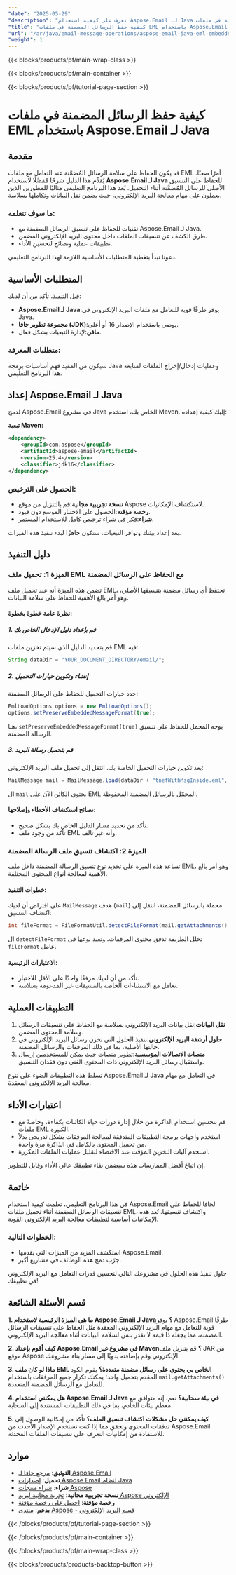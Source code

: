```yaml
---
"date": "2025-05-29"
"description": "تعرف على كيفية استخدام Aspose.Email لـ Java للحفاظ على الرسائل المضمنة في ملفات EML باستخدام هذا الدليل الشامل الذي يحتوي على إرشادات خطوة بخطوة ونصائح الأداء."
"title": "كيفية حفظ الرسائل المضمنة في ملفات EML باستخدام Aspose.Email لـ Java"
"url": "/ar/java/email-message-operations/aspose-email-java-eml-embedded-messages-preservation/"
"weight": 1
---
```


{{< blocks/products/pf/main-wrap-class >}}

{{< blocks/products/pf/main-container >}}

{{< blocks/products/pf/tutorial-page-section >}}
# كيفية حفظ الرسائل المضمنة في ملفات EML باستخدام Aspose.Email لـ Java

## مقدمة

قد يكون الحفاظ على سلامة الرسائل المُضمَّنة عند التعامل مع ملفات EML أمرًا صعبًا. يُقدِّم هذا الدليل شرحًا مُفصَّلًا لاستخدام **Aspose.Email لـ Java** للحفاظ على التنسيق الأصلي للرسائل المُضمَّنة أثناء التحميل. يُعد هذا البرنامج التعليمي مثاليًا للمطورين الذين يعملون على مهام معالجة البريد الإلكتروني، حيث يضمن نقل البيانات وتكاملها بسلاسة.

### ما سوف تتعلمه:
- تقنيات للحفاظ على تنسيق الرسائل المضمنة مع Aspose.Email لـ Java.
- طرق الكشف عن تنسيقات الملفات داخل محتوى البريد الإلكتروني المضمن.
- تطبيقات عملية ونصائح لتحسين الأداء.

دعونا نبدأ بتغطية المتطلبات الأساسية اللازمة لهذا البرنامج التعليمي.

## المتطلبات الأساسية

قبل التنفيذ، تأكد من أن لديك:
- **Aspose.Email لـ Java**:يوفر طرقًا قوية للتعامل مع ملفات البريد الإلكتروني في Java.
- **مجموعة تطوير جافا (JDK)**:يوصى باستخدام الإصدار 16 أو أعلى.
- **مافن**:لإدارة التبعيات بشكل فعال.

### متطلبات المعرفة:
سيكون من المفيد فهم أساسيات برمجة Java وعمليات إدخال/إخراج الملفات لمتابعة هذا البرنامج التعليمي.

## إعداد Aspose.Email لـ Java

لدمج Aspose.Email في مشروع Java الخاص بك، استخدم Maven. إليك كيفية إعداده:

**تبعية Maven:**

```xml
<dependency>
    <groupId>com.aspose</groupId>
    <artifactId>aspose-email</artifactId>
    <version>25.4</version>
    <classifier>jdk16</classifier>
</dependency>
```

### الحصول على الترخيص:
- **نسخة تجريبية مجانية**:قم بالتنزيل من موقع Aspose لاستكشاف الإمكانيات.
- **رخصة مؤقتة**:الحصول على الاختبار الموسع دون قيود.
- **شراء**:فكر في شراء ترخيص كامل للاستخدام المستمر.

بعد إعداد بيئتك وتوافر التبعيات، ستكون جاهزًا لبدء تنفيذ هذه الميزات.

## دليل التنفيذ

### الميزة 1: تحميل ملف EML مع الحفاظ على الرسائل المضمنة

تضمن هذه الميزة أنه عند تحميل ملف EML، تحتفظ أي رسائل مضمنة بتنسيقها الأصلي، وهو أمر بالغ الأهمية للحفاظ على سلامة البيانات.

#### نظرة عامة خطوة بخطوة:

##### 1. قم بإعداد دليل الإدخال الخاص بك
قم بتحديد الدليل الذي سيتم تخزين ملفات EML فيه:

```java
String dataDir = "YOUR_DOCUMENT_DIRECTORY/email/";
```

##### 2. إنشاء وتكوين خيارات التحميل
حدد خيارات التحميل للحفاظ على الرسائل المضمنة:

```java
EmlLoadOptions options = new EmlLoadOptions();
options.setPreserveEmbeddedMessageFormat(true);
```
هنا، `setPreserveEmbeddedMessageFormat(true)` يوجه المحمل للحفاظ على تنسيق الرسالة المضمنة.

##### 3. قم بتحميل رسالة البريد
بعد تكوين خيارات التحميل الخاصة بك، انتقل إلى تحميل ملف البريد الإلكتروني:

```java
MailMessage mail = MailMessage.load(dataDir + "tnefWithMsgInside.eml", options);
```
ال `mail` يحتوي الكائن الآن على EML المحمّل بالرسائل المضمنة المحفوظة.

#### نصائح استكشاف الأخطاء وإصلاحها:
- تأكد من تحديد مسار الدليل الخاص بك بشكل صحيح.
- تأكد من وجود ملف EML وأنه غير تالف.

### الميزة 2: اكتشاف تنسيق ملف الرسالة المضمنة

تساعد هذه الميزة على تحديد نوع تنسيق الرسالة المضمنة داخل ملف EML، وهو أمر بالغ الأهمية لمعالجة أنواع المحتوى المختلفة.

#### خطوات التنفيذ:
على افتراض أن لديك `MailMessage` هدف (`mail`) محملة بالرسائل المضمنة، انتقل إلى اكتشاف التنسيق:

```java
int fileFormat = FileFormatUtil.detectFileFormat(mail.getAttachments().get_Item(0).getContentStream()).getFileFormatType();
```
ال `detectFileFormat` تحلل الطريقة تدفق محتوى المرفقات، وتعيد نوعها في `fileFormat` عامل.

#### الاعتبارات الرئيسية:
- تأكد من أن لديك مرفقًا واحدًا على الأقل للاختبار.
- تعامل مع الاستثناءات الخاصة بالتنسيقات غير المدعومة بسلاسة.

## التطبيقات العملية

1. **نقل البيانات**:نقل بيانات البريد الإلكتروني بسلاسة مع الحفاظ على تنسيقات الرسائل وسلامة المحتوى المضمن.
2. **حلول أرشفة البريد الإلكتروني**:تنفيذ الحلول التي تخزن رسائل البريد الإلكتروني في حالتها الأصلية، بما في ذلك المرفقات والرسائل المضمنة.
3. **منصات الاتصالات المؤسسية**:تطوير منصات حيث يمكن للمستخدمين إرسال واستقبال رسائل البريد الإلكتروني ذات المحتوى الغني دون فقدان التنسيق.

تسلط هذه التطبيقات الضوء على تنوع Aspose.Email لـ Java في التعامل مع مهام معالجة البريد الإلكتروني المعقدة.

## اعتبارات الأداء
- قم بتحسين استخدام الذاكرة من خلال إدارة دورات حياة الكائنات بكفاءة، وخاصةً مع ملفات EML الكبيرة.
- استخدم واجهات برمجة التطبيقات المتدفقة لمعالجة المرفقات بشكل تدريجي بدلاً من تحميل المحتوى بالكامل في الذاكرة مرة واحدة.
- استخدم آليات التخزين المؤقت عند الاقتضاء لتقليل عمليات الملفات المكررة.

إن اتباع أفضل الممارسات هذه سيضمن بقاء تطبيقك عالي الأداء وقابل للتطوير.

## خاتمة

في هذا البرنامج التعليمي، تعلمت كيفية استخدام Aspose.Email لجافا للحفاظ على تنسيقات الرسائل المضمنة أثناء تحميل ملفات EML، واكتشاف تنسيقها. تُعد هذه الإمكانيات أساسية لتطبيقات معالجة البريد الإلكتروني القوية.

### الخطوات التالية:
- استكشف المزيد من الميزات التي يقدمها Aspose.Email.
- جرّب دمج هذه الوظائف في مشاريع أكبر.

حاول تنفيذ هذه الحلول في مشروعك التالي لتحسين قدرات التعامل مع البريد الإلكتروني في تطبيقك!

## قسم الأسئلة الشائعة

**1. ما هي الميزة الرئيسية لاستخدام Aspose.Email لـ Java؟**
يوفر Aspose.Email طرقًا قوية للتعامل مع مهام البريد الإلكتروني المعقدة مثل الحفاظ على تنسيقات الرسائل المضمنة، مما يجعله ذا قيمة لا تقدر بثمن لسلامة البيانات أثناء معالجة البريد الإلكتروني.

**2. كيف أقوم بإعداد Aspose.Email في مشروع غير Maven؟**
قم بتنزيل ملف JAR من موقع Aspose الإلكتروني وقم بإضافته يدويًا إلى مسار بناء مشروعك.

**3. ماذا لو كان ملف EML الخاص بي يحتوي على رسائل مضمنة متعددة؟**
يقوم الكود المقدم بتحميل واحد؛ يمكنك تكرار جميع المرفقات باستخدام `mail.getAttachments()` للتعامل مع الرسائل المضمنة المتعددة.

**4. هل يمكنني استخدام Aspose.Email لـ Java في بيئة سحابية؟**
نعم، إنه متوافق مع معظم بيئات الخادم، بما في ذلك التطبيقات المستندة إلى السحابة.

**5. كيف يمكنني حل مشكلات اكتشاف تنسيق الملف؟**
تأكد من إمكانية الوصول إلى تدفقات المحتوى وتحقق مما إذا كنت تستخدم الإصدار الأحدث من Aspose.Email للاستفادة من إمكانيات التعرف على تنسيقات الملفات المحدثة.

## موارد
- **التوثيق**: [مرجع جافا لـ Aspose.Email](https://reference.aspose.com/email/java/)
- **تحميل**: [إصدارات Aspose Email لنظام Java](https://releases.aspose.com/email/java/)
- **شراء**: [شراء منتجات Aspose](https://purchase.aspose.com/buy)
- **نسخة تجريبية مجانية**: [تجربة مجانية لبريد Aspose الإلكتروني](https://releases.aspose.com/email/java/)
- **رخصة مؤقتة**: [احصل على رخصة مؤقتة](https://purchase.aspose.com/temporary-license/)
- **يدعم**: [منتدى Aspose - قسم البريد الإلكتروني](https://forum.aspose.com/c/email/10)

{{< /blocks/products/pf/tutorial-page-section >}}

{{< /blocks/products/pf/main-container >}}

{{< /blocks/products/pf/main-wrap-class >}}

{{< blocks/products/products-backtop-button >}}